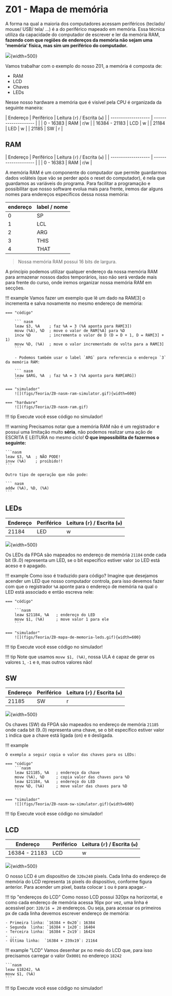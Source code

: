 # Z01 - Mapa de memória

A forma na qual a maioria dos computadores acessam periféricos (teclado/ mouse/ USB/ tela/ ...) é a do periférico mapeado em memória. Essa técnica utiliza da capacidade do computador de escrever e ler da memória RAM, **fazendo com que regiões de endereços da memória não sejam uma 'memória' física, mas sim um periférico do computador.**

![](figs/Teoria/Z0-mapa-de-memoria.svg){width=500}

Vamos trabalhar com o exemplo do nosso Z01, a memória é composta de: 

- RAM
- LCD
- Chaves  
- LEDs

Nesse nosso hardware a memória que é visível pela CPU é organizada da seguinte maneira:

| Endereço            | Periférico           | Leitura (`r`) / Escrita (`w`) |
| ------------------- | -------------------- |                           |
| 0    -     16383    | RAM                  | r/w                       |
| 16384 - 21183       | LCD                  | w                         |
| 21184               | LED                  | w                         |
| 21185               | SW                   | r                         |


## RAM

| Endereço            | Periférico           | Leitura (`r`) / Escrita (`w`) |
| ------------------- | -------------------- |                           |
| 0    -     16383    | RAM                  | r/w                       |

A memória RAM é um componente do computador que permite guardarmos dados voláteis (que vão se perder após o reset do computador), é nela que guardamos as variáveis do programa. Para facilitar a programação e possibilitar que nosso software evolua mais para frente, iremos dar alguns nomes para endereços específicos dessa nossa memória:

| endereço | label / nome |
|----------|--------------|
| 0        | SP           |
| 1        | LCL          |
| 2        | ARG          |
| 3        | THIS         |
| 4        | THAT         |

> Nossa memória RAM possui 16 bits de largura.

A princípio podemos utilizar qualquer endereço da nossa memória RAM para armazenar nossos dados temporários, isso não será verdade mais para frente do curso, onde iremos organizar nossa memória RAM em secções.

!!! example 
    Vamos fazer um exemplo que lê um dado na RAM[3] o incrementa e salva novamente no mesmo endereço de memória:

    === "código"

        ``` nasm
        leaw $3, %A    ; faz %A = 3 (%A aponta para RAM[3])
        movw (%A), %D  ; move o valor de RAM[%A] para %D
        incw %D        ; incrementa o valor de D (D = D + 1, D = RAM[3] + 1)
        movw %D, (%A)  ; move o valor incrementado de volta para a RAM[3]
        ```

        - Podemos também usar o label `ARG` para referencia o endereço `3` da memória RAM:

        ``` nasm
        leaw $ARG, %A  ; faz %A = 3 (%A aponta para RAM[ARG])
        ```

    === "simulador"
        ![](figs/Teoria/Z0-nasm-ram-simulator.gif){width=600}
    
    === "hardware"
        ![](figs/Teoria/Z0-nasm-ram.gif)
    

!!! tip
    Execute você esse código no simulador!

!!! warning 
    Precisamos notar que a memória RAM não é um registrador e possui uma limitação muito **séria**, não podemos realizar uma ação de ESCRITA E LEITURA no mesmo ciclo! **O que impossibilita de fazermos o seguinte:**
    
    ```nasm
    leaw $3, %A  ; NÃO PODE!
    invw (%A)    ; proibido!!
    ```
    
    Outro tipo de operação que não pode:
    
    ``` nasm
    addw (%A), %D, (%A)
    ```
    
    

## LEDs

| Endereço            | Periférico           | Leitura (`r`) / Escrita (`w`) |
| ------------------- | -------------------- | -----------                   |
| 21184               | LED                  | w                             |


![](figs/Teoria/Z0-mapa-de-memoria-leds.svg){width=500}

Os LEDs da FPGA são mapeados no endereço de memória `21184` onde cada bit (9..0) representa um LED, se o bit específico estiver valor `1`o LED está aceso e `0` apagado.

!!! example 
    Como isso é traduzido para código? Imagine que desejamos acender um LED que nosso computador controla, para isso devemos fazer com que o registrador `%A` aponte para o endereço de memória na qual o LED está associado e então escreva nele:

    === "código"

        ```nasm
        leaw $21184, %A   ; endereço do LED
        movw $1, (%A)     ; move valor 1 para ele
        ```

    === "simulador"
        ![](figs/Teoria/Z0-mapa-de-memoria-leds.gif){width=600}

!!! tip
    Execute você esse código no simulador!

!!! tip
    Note que usamos `movw $1, (%A)`, nossa ULA é capaz de gerar os valores `1`, `-1` e `0`, mas outros valores não!

## SW

| Endereço            | Periférico           | Leitura (`r`) / Escrita (`w`) |
| ------------------- | -------------------- | --------                      |
| 21185               | SW                   | r                             |

![](figs/Teoria/Z0-mapa-de-memoria-sw.svg){width=500}

Os chaves (SW) da FPGA são mapeados no endereço de memória `21185` onde cada bit (9..0) representa uma chave, se o bit específico estiver valor `1` indica que a chave está ligada (on) e `0` desligada.

!!! example 

    O exemplo a seguir copia o valor das chaves para os LEDs:

    === "código"
        ```nasm
        leaw $21185, %A   ; endereço da chave
        movw (%A), %D     ; copia valor das chaves para %D
        leaw $21184, %A   ; endereço do LED
        movw %D, (%A)     ; move valor das chaves para %D
        ```

    === "simulador"
        ![](figs/Teoria/Z0-nasm-sw-simulator.gif){width=600}

!!! tip
    Execute você esse código no simulador!

## LCD

| Endereço            | Periférico           | Leitura (`r`) / Escrita (`w`) |
| ------------------- | -------------------- | --------                      |
| 16384 - 21183       | LCD                  | w                         |


![](figs/Teoria/Z0-mapa-de-memoria-lcd.svg){width=500}

O nosso LCD é um dispositivo de `320x240` pixels. Cada linha do endereço de memória do LCD representa `16` pixels do dispositivo, conforme figura anterior. Para acender um pixel, basta colocar `1` ou `0` para apagar.- 

!!! tip "endereços do LCD"
    Como nosso LCD possui 320px na horizontal, e como cada endereço de memória acessa 16px por vez,
    uma linha é acessível por: `320/16 = 20` endereços. Ou seja, para acessar os primeiros px de cada linha devemos escrever endereço de memória:
    
    - Primeira linha: `16384 + 0x20`: 16384
    - Segunda  linha: `16384 + 1x20`: 16404
    - Terceira linha: `16384 + 2x19`: 16424
    - ...
    - Última linha:  `16384 + 239x19`: 21164
    
    
!!! example "LCD"
    Vamos desenhar px no meio do LCD que, para isso precisamos carregar o valor  0x`0001` no endereço `18242` 
    
    ```nasm
    leaw $18242, %A
    movw $1, (%A)
    ```

!!! tip
    Execute você esse código no simulador!
